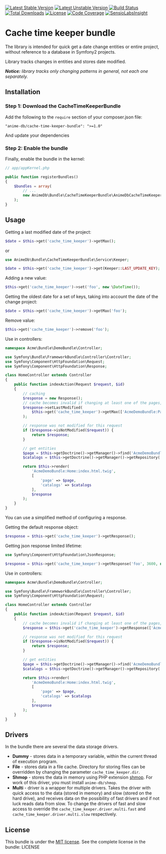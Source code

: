 [![Latest Stable Version](https://poser.pugx.org/anime-db/cache-time-keeper-bundle/v/stable.png)](https://packagist.org/packages/anime-db/cache-time-keeper-bundle)
[![Latest Unstable Version](https://poser.pugx.org/anime-db/cache-time-keeper-bundle/v/unstable.png)](https://packagist.org/packages/anime-db/cache-time-keeper-bundle)
[![Build Status](https://travis-ci.org/anime-db/cache-time-keeper-bundle.svg?branch=master)](https://travis-ci.org/anime-db/cache-time-keeper-bundle)
[![Total Downloads](https://poser.pugx.org/anime-db/cache-time-keeper-bundle/downloads.png)](https://packagist.org/packages/anime-db/cache-time-keeper-bundle)
[![License](https://poser.pugx.org/anime-db/cache-time-keeper-bundle/license.png)](https://packagist.org/packages/anime-db/cache-time-keeper-bundle)
[![Code Coverage](https://scrutinizer-ci.com/g/anime-db/cache-time-keeper-bundle/badges/coverage.png?b=master)](https://scrutinizer-ci.com/g/anime-db/cache-time-keeper-bundle/?branch=master)
[![SensioLabsInsight](https://insight.sensiolabs.com/projects/5a0b2639-19e0-480c-a7f6-9978c5248a85/mini.png)](https://insight.sensiolabs.com/projects/5a0b2639-19e0-480c-a7f6-9978c5248a85)

# Cache time keeper bundle

The library is intended for quick get a date change entities or entire project, without reference to a database in Symfony2 projects.

Library tracks changes in entities and stores date modified.

_**Notice:** library tracks only changing patterns in general, not each one separately._

## Installation

### Step 1: Download the CacheTimeKeeperBundle

Add the following to the `require` section of your composer.json file:

```
"anime-db/cache-time-keeper-bundle": ">=1.0"
```

And update your dependencies

### Step 2: Enable the bundle

Finally, enable the bundle in the kernel:

```php
// app/appKernel.php

public function registerBundles()
{
    $bundles = array(
        // ...
        new AnimeDb\Bundle\CacheTimeKeeperBundle\AnimeDbCacheTimeKeeperBundle(),
    );
}
```

## Usage

Getting a last modified date of the project:

```php
$date = $this->get('cache_time_keeper')->getMax();
```

or

```php
use AnimeDb\Bundle\CacheTimeKeeperBundle\Service\Keeper;

$date = $this->get('cache_time_keeper')->get(Keeper::LAST_UPDATE_KEY);
```

Adding a new value:

```php
$this->get('cache_time_keeper')->set('foo', new \DateTime());
```

Getting the oldest date for a set of keys, taking into account the date of the change project:

```php
$date = $this->get('cache_time_keeper')->getMax('foo');
```

Remove value:

```php
$this->get('cache_time_keeper')->remove('foo');
```

Use in controllers:

```php
namespace Acme\Bundle\DemoBundle\Controller;

use Symfony\Bundle\FrameworkBundle\Controller\Controller;
use Symfony\Component\HttpFoundation\Request;
use Symfony\Component\HttpFoundation\Response;

class HomeController extends Controller
{
    public function indexAction(Request $request, $id)
    {
        // caching
        $response = new Response();
        // cache becomes invalid if changing at least one of the pages, the catalog or the updated project
        $response->setLastModified(
            $this->get('cache_time_keeper')->getMax(['AcmeDemoBundle:Page', 'AcmeDemoBundle:Catalog'])
        );

        // response was not modified for this request
        if ($response->isNotModified($request)) {
            return $response;
        }

        // get entities
        $page = $this->getDoctrine()->getManager()->find('AcmeDemoBundle:Page', $id);
        $catalogs = $this->getDoctrine()->getManager()->getRepository('AcmeDemoBundle:Catalog')->findAll();

        return $this->render(
            'AcmeDemoBundle:Home:index.html.twig',
            [
                'page' => $page,
                'catalogs' => $catalogs
            ],
            $response
        );
    }
}
```

You can use a simplified method of configuring a response.

Getting the default  response object:

```php
$response = $this->get('cache_time_keeper')->getResponse();
```

Getting json response limited lifetime:

```php
use Symfony\Component\HttpFoundation\JsonResponse;

$response = $this->get('cache_time_keeper')->getResponse('foo', 3600, new JsonResponse());
```

Use in controllers:

```php
namespace Acme\Bundle\DemoBundle\Controller;

use Symfony\Bundle\FrameworkBundle\Controller\Controller;
use Symfony\Component\HttpFoundation\Request;

class HomeController extends Controller
{
    public function indexAction(Request $request, $id)
    {
        // cache becomes invalid if changing at least one of the pages, the catalog or the updated project
        $response = $this->get('cache_time_keeper')->getResponse(['AcmeDemoBundle:Page', 'AcmeDemoBundle:Catalog']);

        // response was not modified for this request
        if ($response->isNotModified($request)) {
            return $response;
        }

        // get entities
        $page = $this->getDoctrine()->getManager()->find('AcmeDemoBundle:Page', $id);
        $catalogs = $this->getDoctrine()->getManager()->getRepository('AcmeDemoBundle:Catalog')->findAll();

        return $this->render(
            'AcmeDemoBundle:Home:index.html.twig',
            [
                'page' => $page,
                'catalogs' => $catalogs
            ],
            $response
        );
    }
}
```

## Drivers

In the bundle there are several the data storage drivers.

- **Dummy** - stores data in a temporary variable, within the current thread of execution program.
- **File** - stores data in a file cache.
    Directory for storing files can be overridden by changing the parameter `cache_time_keeper.dir`.
- **Shmop** - stores the data in memory using PHP extension [shmop](http://php.net/manual/en/book.shmop.php).
    For work of this driver, you must install `anime-db/shmop`.
- **Multi** - driver is a wrapper for multiple drivers.
    Takes the driver with quick access to the data (stored in memory) and slow (stored on the hard drive), and receives data on the possibility of fast drivers and if not luck reads data from slow.
    To change the drivers of fast and slow access to override the `cache_time_keeper.driver.multi.fast` and `cache_time_keeper.driver.multi.slow` respectively.

## License

This bundle is under the [MIT license](http://opensource.org/licenses/MIT). See the complete license in the bundle: LICENSE

